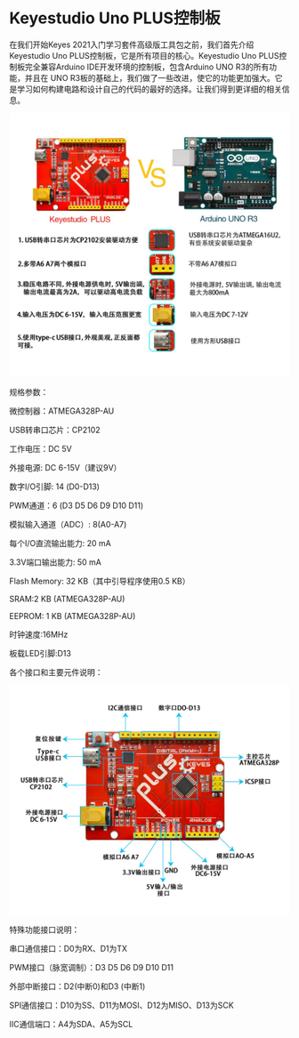# Keyestudio Uno PLUS控制板

在我们开始Keyes 2021入门学习套件高级版工具包之前，我们首先介绍Keyestudio Uno PLUS控制板，它是所有项目的核心。Keyestudio Uno PLUS控制板完全兼容Arduino IDE开发环境的控制板，包含Arduino UNO R3的所有功能，并且在 UNO R3板的基础上，我们做了一些改进，使它的功能更加强大。它是学习如何构建电路和设计自己的代码的最好的选择。让我们得到更详细的相关信息。

![](media/7e1c41aea2e7dd53272882f904b60387.jpeg)

规格参数：

微控制器：ATMEGA328P-AU

USB转串口芯片：CP2102

工作电压：DC 5V

外接电源: DC 6-15V（建议9V）

数字I/O引脚: 14 (D0-D13)

PWM通道：6 (D3 D5 D6 D9 D10 D11)

模拟输入通道（ADC）: 8(A0-A7)

每个I/O直流输出能力: 20 mA

3.3V端口输出能力: 50 mA

Flash Memory: 32 KB（其中引导程序使用0.5 KB）

SRAM:2 KB (ATMEGA328P-AU)

EEPROM: 1 KB (ATMEGA328P-AU)

时钟速度:16MHz

板载LED引脚:D13

各个接口和主要元件说明：

![](media/94a47d4708447f2318e3895f71bc5fb4.jpeg)

特殊功能接口说明：

串口通信接口：D0为RX、D1为TX

PWM接口（脉宽调制）：D3 D5 D6 D9 D10 D11

外部中断接口：D2(中断0)和D3 (中断1)

SPI通信接口：D10为SS、D11为MOSI、D12为MISO、D13为SCK

IIC通信端口：A4为SDA、A5为SCL





